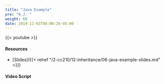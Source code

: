```yaml
---
title: "Java Example"
pre: "6.J. "
weight: 60
date: 2019-11-03T00:00:26-05:00
---
```


{{< youtube  >}}

#### Resources

* [Slides]({{< relref "/2-cc210/12-inheritance/06-java-example-slides.md" >}})

#### Video Script
